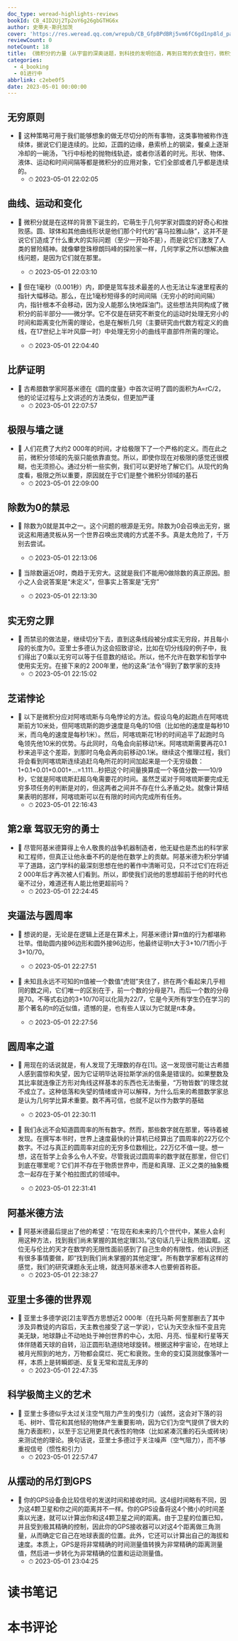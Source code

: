 ```yaml
---
doc_type: weread-highlights-reviews
bookId: CB_4ID2Uj2Tp2oY6g26gbGTHG6x
author: 史蒂夫·斯托加茨
cover: 'https://res.weread.qq.com/wrepub/CB_GfpBPdBRj5vm6fC6gd1np8ld_parsecover'
reviewCount: 0
noteCount: 18
title: 《微积分的力量（从宇宙的深奥谜题，到科技的发明创造，再到日常的衣食住行，微积分的力量无处不在。教师、学生、你和我，都会因为这本书而受益匪浅。）》
categories:
  - 4_booking
  - 01进行中
abbrlink: c2ebe0f5
date: 2023-05-01 00:00:00
---
```



## 无穷原则


- 📌 这种策略可用于我们能够想象的做无尽切分的所有事物，这类事物被称作连续体，据说它们是连续的。比如，正圆的边缘，悬索桥上的钢梁，餐桌上逐渐冷却的一碗汤，飞行中标枪的抛物线轨迹，或者你活着的时光。形状、物体、液体、运动和时间间隔等都是微积分的应用对象，它们全部或者几乎都是连续的。 
    - ⏱ 2023-05-01 22:02:05 
## 曲线、运动和变化


- 📌 微积分就是在这样的背景下诞生的，它萌生于几何学家对圆度的好奇心和挫败感。圆、球体和其他曲线形状是他们那个时代的“喜马拉雅山脉”，这并不是说它们造成了什么重大的实际问题（至少一开始不是），而是说它们激发了人类的冒险精神。就像攀登珠穆朗玛峰的探险家一样，几何学家之所以想解决曲线问题，是因为它们就在那里。 
    - ⏱ 2023-05-01 22:03:10 

- 📌 但在1毫秒（0.001秒）内，即便是驾车技术最差的人也无法让车速里程表的指针大幅移动。那么，在比1毫秒短得多的时间间隔（无穷小的时间间隔）内，指针根本不会移动，因为没人能那么快地踩油门。这些想法共同构成了微积分的前半部分——微分学。它不仅是在研究不断变化的运动时处理无穷小的时间和距离变化所需的理论，也是在解析几何（主要研究由代数方程定义的曲线，在17世纪上半叶风靡一时）中处理无穷小的曲线平直部件所需的理论。 
    - ⏱ 2023-05-01 22:04:40 
## 比萨证明


- 📌 古希腊数学家阿基米德在《圆的度量》中首次证明了圆的面积为A=rC/2，他的论证过程与上文讲述的方法类似，但更加严谨 
    - ⏱ 2023-05-01 22:07:57 
## 极限与墙之谜


- 📌 人们花费了大约2 000年的时间，才给极限下了一个严格的定义。而在此之前，微积分领域的先驱只能依靠直觉。所以，即使你现在对极限的感觉还很模糊，也无须担心。通过分析一些实例，我们可以更好地了解它们。从现代的角度看，极限之所以重要，原因就在于它们是整个微积分领域的基石 
    - ⏱ 2023-05-01 22:09:00 
## 除数为0的禁忌


- 📌 除数为0就是其中之一。这个问题的根源是无穷。除数为0会召唤出无穷，据说这和用通灵板从另一个世界召唤出灵魂的方式差不多。真是太危险了，千万别去尝试。 
    - ⏱ 2023-05-01 22:13:06 

- 📌 当除数逼近0时，商趋于无穷大。这就是我们不能用0做除数的真正原因。胆小之人会说答案是“未定义”，但事实上答案是“无穷” 
    - ⏱ 2023-05-01 22:13:30 
## 实无穷之罪


- 📌 而禁忌的做法是，继续切分下去，直到这条线段被分成实无穷段，并且每小段的长度为0。亚里士多德认为这会招致谬论，比如在切分线段的例子中，我们得出了0乘以无穷可以等于任意数的结论。所以，他不允许在数学和哲学中使用实无穷。在接下来的2 200年里，他的这条“法令”得到了数学家的支持 
    - ⏱ 2023-05-01 22:15:02 
## 芝诺悖论


- 📌 以下是微积分应对阿喀琉斯与乌龟悖论的方法。假设乌龟的起跑点在阿喀琉斯前方10米处，但阿喀琉斯的跑步速度是乌龟的10倍（比如他的速度是每秒10米，而乌龟的速度是每秒1米）。然后，阿喀琉斯花1秒的时间追平了起跑时乌龟领先他10米的优势。与此同时，乌龟会向前移动1米。阿喀琉斯需要再花0.1秒来追平这个差距，到那时乌龟会再向前移动0.1米。继续这个推理过程，我们将会看到阿喀琉斯连续追赶乌龟所花的时间加起来是一个无穷级数：1+0.1+0.01+0.001+…=1.111…秒把这个时间量换算成一个等值分数——10/9秒，它就是阿喀琉斯赶超乌龟需要花的时间。虽然芝诺对于阿喀琉斯要完成无穷多项任务的判断是对的，但这两者之间并不存在什么矛盾之处。就像计算结果表明的那样，阿喀琉斯可以在有限的时间内完成所有任务。 
    - ⏱ 2023-05-01 22:16:43 
## 第2章 驾驭无穷的勇士


- 📌 尽管阿基米德算得上令人敬畏的战争机器制造者，他无疑也是杰出的科学家和工程师，但真正让他永垂不朽的是他在数学上的贡献。阿基米德为积分学铺平了道路，这门学科的最深刻思想在他的著作中清晰可见，只不过它们在将近2 000年后才再次被人们看到。所以，即使我们说他的思想超前于他的时代也毫不过分，难道还有人能比他更超前吗？ 
    - ⏱ 2023-05-01 22:24:45 
## 夹逼法与圆周率


- 📌 想说的是，无论是在逻辑上还是在算术上，阿基米德计算π值的行为都堪称壮举。借助圆内接96边形和圆外接96边形，他最终证明π大于3+10/71而小于3+10/70。 
    - ⏱ 2023-05-01 22:27:51 

- 📌 未知且永远不可知的π值被一个数值“虎钳”夹住了，挤在两个看起来几乎相同的数之间，它们唯一的区别在于，前一个数的分母是71，而后一个数的分母是70。不等式右边的3+10/70可以化简为22/7，它是今天所有学生仍在学习的那个著名的π的近似值，遗憾的是，也有些人误以为它就是π本身。 
    - ⏱ 2023-05-01 22:27:56 
## 圆周率之道


- 📌 用现在的话说就是，有人发现了无理数的存在[1]。这一发现很可能让古希腊人感到震惊和失望，因为它证明毕达哥拉斯学派的信条是错误的。如果整数及其比率就连像正方形对角线这样基本的东西也无法衡量，“万物皆数”的理念就不成立了。这种低落和失望的情绪或许可以解释，为什么后来的希腊数学家总是认为几何学比算术重要。数不再可信，也就不足以作为数学的基础 
    - ⏱ 2023-05-01 22:30:11 

- 📌 我们永远不会知道圆周率的所有数字。然而，那些数字就在那里，等待着被发现。在撰写本书时，世界上速度最快的计算机已经算出了圆周率的22万亿个数字。不过与真正的圆周率对应的无穷多位数相比，22万亿不值一提。想一想，这在哲学上会多么令人不安。尽管我说过圆周率的数字就在那里，但它们到底在哪里呢？它们并不存在于物质世界中，而是和真理、正义之类的抽象概念一起存在于某个柏拉图式的领域中。 
    - ⏱ 2023-05-01 22:31:41 
## 阿基米德方法


- 📌 阿基米德最后提出了他的希望：“在现在和未来的几个世代中，某些人会利用这种方法，找到我们尚未掌握的其他定理[3]。”这句话几乎让我热泪盈眶。这位无与伦比的天才在数学的无限性面前感到了自己生命的有限性，他认识到还有很多事情要做，即“找到我们尚未掌握的其他定理”。所有数学家都有这样的感觉，我们的研究课题永无止境，就连阿基米德本人也要俯首称臣。 
    - ⏱ 2023-05-01 22:38:27 
## 亚里士多德的世界观


- 📌 亚里士多德学说[2]主宰西方思想近2 000年（在托马斯·阿奎那删去了其中涉及异教徒的内容后，天主教也接受了这一学说），它认为天空永恒不变且完美无缺，地球静止不动地处于神创世界的中心，太阳、月亮、恒星和行星等天体伴随着天球的自转，沿正圆形轨道绕地球旋转。根据这种宇宙论，在地球上被月光照到的地方，万物都会腐烂、死亡和衰败。生命的变幻莫测就像落叶一样，本质上是转瞬即逝、反复无常和混乱无序的 
    - ⏱ 2023-05-01 22:47:35 
## 科学极简主义的艺术


- 📌 亚里士多德似乎太过关注空气阻力产生的曳引力（诚然，这会对下落的羽毛、树叶、雪花和其他轻的物体产生重要影响，因为它们为空气提供了很大的施力表面积），以至于忘记用更具代表性的物体（比如紧凑沉重的石头或砖块）来测试他的理论。换句话说，亚里士多德过于关注噪声（空气阻力），而不够重视信号（惯性和引力） 
    - ⏱ 2023-05-01 22:57:47 
## 从摆动的吊灯到GPS


- 📌 你的GPS设备会比较信号的发送时间和接收时间。这4组时间略有不同，因为这4颗卫星和你之间的距离并不一样。你的GPS设备将这4个微小的时间差乘以光速，就可以计算出你和这4颗卫星之间的距离。由于卫星的位置已知，并且受到极其精确的控制，因此你的GPS接收器可以对这4个距离做三角测量，从而确定它自己在地球表面的位置。此外，它还可以计算出自己的海拔和速度。本质上，GPS是将非常精确的时间测量值转换为非常精确的距离测量值，然后进一步转化为非常精确的位置和运动测量值。 
    - ⏱ 2023-05-01 23:04:25 

# 读书笔记


# 本书评论
